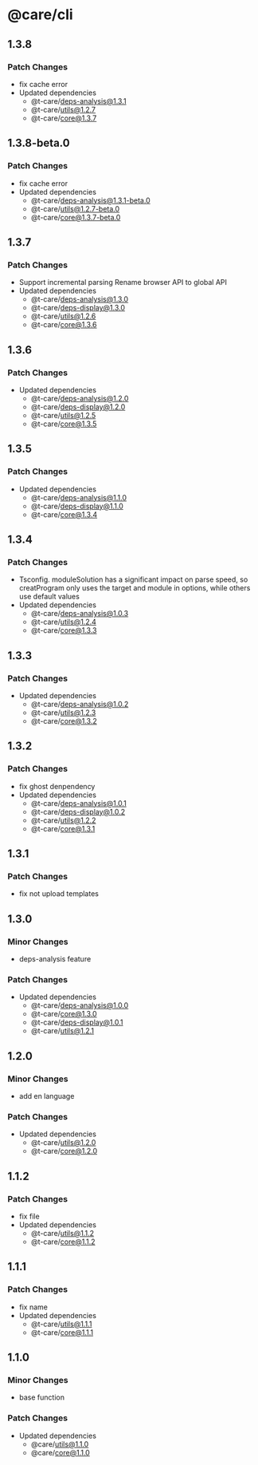 # @care/cli

## 1.3.8

### Patch Changes

- fix cache error
- Updated dependencies
  - @t-care/deps-analysis@1.3.1
  - @t-care/utils@1.2.7
  - @t-care/core@1.3.7

## 1.3.8-beta.0

### Patch Changes

- fix cache error
- Updated dependencies
  - @t-care/deps-analysis@1.3.1-beta.0
  - @t-care/utils@1.2.7-beta.0
  - @t-care/core@1.3.7-beta.0

## 1.3.7

### Patch Changes

- Support incremental parsing
  Rename browser API to global API
- Updated dependencies
  - @t-care/deps-analysis@1.3.0
  - @t-care/deps-display@1.3.0
  - @t-care/utils@1.2.6
  - @t-care/core@1.3.6

## 1.3.6

### Patch Changes

- Updated dependencies
  - @t-care/deps-analysis@1.2.0
  - @t-care/deps-display@1.2.0
  - @t-care/utils@1.2.5
  - @t-care/core@1.3.5

## 1.3.5

### Patch Changes

- Updated dependencies
  - @t-care/deps-analysis@1.1.0
  - @t-care/deps-display@1.1.0
  - @t-care/core@1.3.4

## 1.3.4

### Patch Changes

- Tsconfig. moduleSolution has a significant impact on parse speed, so creatProgram only uses the target and module in options, while others use default values
- Updated dependencies
  - @t-care/deps-analysis@1.0.3
  - @t-care/utils@1.2.4
  - @t-care/core@1.3.3

## 1.3.3

### Patch Changes

- Updated dependencies
  - @t-care/deps-analysis@1.0.2
  - @t-care/utils@1.2.3
  - @t-care/core@1.3.2

## 1.3.2

### Patch Changes

- fix ghost denpendency
- Updated dependencies
  - @t-care/deps-analysis@1.0.1
  - @t-care/deps-display@1.0.2
  - @t-care/utils@1.2.2
  - @t-care/core@1.3.1

## 1.3.1

### Patch Changes

- fix not upload templates

## 1.3.0

### Minor Changes

- deps-analysis feature

### Patch Changes

- Updated dependencies
  - @t-care/deps-analysis@1.0.0
  - @t-care/core@1.3.0
  - @t-care/deps-display@1.0.1
  - @t-care/utils@1.2.1

## 1.2.0

### Minor Changes

- add en language

### Patch Changes

- Updated dependencies
  - @t-care/utils@1.2.0
  - @t-care/core@1.2.0

## 1.1.2

### Patch Changes

- fix file
- Updated dependencies
  - @t-care/utils@1.1.2
  - @t-care/core@1.1.2

## 1.1.1

### Patch Changes

- fix name
- Updated dependencies
  - @t-care/utils@1.1.1
  - @t-care/core@1.1.1

## 1.1.0

### Minor Changes

- base function

### Patch Changes

- Updated dependencies
  - @care/utils@1.1.0
  - @care/core@1.1.0
